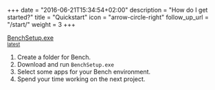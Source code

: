 +++
date = "2016-06-21T15:34:54+02:00"
description = "How do I get started?"
title = "Quickstart"
icon = "arrow-circle-right"
follow_up_url = "/start/"
weight = 3
+++

<a class="setup-download-button pure-button"
      href="https://github.com/mastersign/bench/releases/latest">
      <i class="button-ico fa fa-download"></i>
        BenchSetup.exe<br>
          <small class="version-info">latest</small>
</a>

1. Create a folder for Bench.
2. Download and run `BenchSetup.exe`
3. Select some apps for your Bench environment.
4. Spend your time working on the next project.

[bootstrap-file]: https://github.com/mastersign/bench/raw/master/res/bench-install.bat
